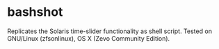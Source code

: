bashshot
========

Replicates the Solaris time-slider functionality as shell script. Tested on GNU/Linux (zfsonlinux), OS X (Zevo Community Edition).

